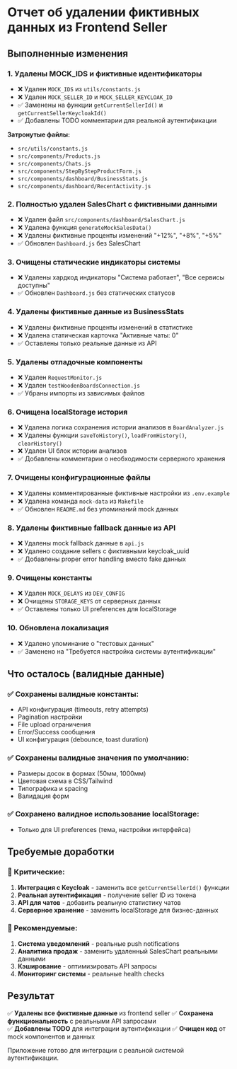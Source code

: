 # Отчет об удалении фиктивных данных из Frontend Seller

## Выполненные изменения

### 1. Удалены MOCK_IDS и фиктивные идентификаторы
- ❌ Удален `MOCK_IDS` из `utils/constants.js`
- ❌ Удален `MOCK_SELLER_ID` и `MOCK_SELLER_KEYCLOAK_ID`
- ✅ Заменены на функции `getCurrentSellerId()` и `getCurrentSellerKeycloakId()`
- ✅ Добавлены TODO комментарии для реальной аутентификации

**Затронутые файлы:**
- `src/utils/constants.js`
- `src/components/Products.js`
- `src/components/Chats.js`
- `src/components/StepByStepProductForm.js`
- `src/components/dashboard/BusinessStats.js`
- `src/components/dashboard/RecentActivity.js`

### 2. Полностью удален SalesChart с фиктивными данными
- ❌ Удален файл `src/components/dashboard/SalesChart.js`
- ❌ Удалена функция `generateMockSalesData()`
- ❌ Удалены фиктивные проценты изменений "+12%", "+8%", "+5%"
- ✅ Обновлен `Dashboard.js` без SalesChart

### 3. Очищены статические индикаторы системы
- ❌ Удалены хардкод индикаторы "Система работает", "Все сервисы доступны"
- ✅ Обновлен `Dashboard.js` без статических статусов

### 4. Удалены фиктивные данные из BusinessStats
- ❌ Удалены фиктивные проценты изменений в статистике
- ❌ Удалена статическая карточка "Активные чаты: 0"
- ✅ Оставлены только реальные данные из API

### 5. Удалены отладочные компоненты
- ❌ Удален `RequestMonitor.js`
- ❌ Удален `testWoodenBoardsConnection.js`
- ✅ Убраны импорты из зависимых файлов

### 6. Очищена localStorage история
- ❌ Удалена логика сохранения истории анализов в `BoardAnalyzer.js`
- ❌ Удалены функции `saveToHistory()`, `loadFromHistory()`, `clearHistory()`
- ❌ Удален UI блок истории анализов
- ✅ Добавлены комментарии о необходимости серверного хранения

### 7. Очищены конфигурационные файлы
- ❌ Удалены комментированные фиктивные настройки из `.env.example`
- ❌ Удалена команда `mock-data` из `Makefile`
- ✅ Обновлен `README.md` без упоминаний mock данных

### 8. Удалены фиктивные fallback данные из API
- ❌ Удалены mock fallback данные в `api.js`
- ❌ Удалено создание sellers с фиктивными keycloak_uuid
- ✅ Добавлены proper error handling вместо fake данных

### 9. Очищены константы
- ❌ Удален `MOCK_DELAYS` из `DEV_CONFIG`
- ❌ Очищены `STORAGE_KEYS` от серверных данных
- ✅ Оставлены только UI preferences для localStorage

### 10. Обновлена локализация
- ❌ Удалено упоминание о "тестовых данных"
- ✅ Заменено на "Требуется настройка системы аутентификации"

## Что осталось (валидные данные)

### ✅ Сохранены валидные константы:
- API конфигурация (timeouts, retry attempts)
- Pagination настройки
- File upload ограничения
- Error/Success сообщения
- UI конфигурация (debounce, toast duration)

### ✅ Сохранены валидные значения по умолчанию:
- Размеры досок в формах (50мм, 1000мм)
- Цветовая схема в CSS/Tailwind
- Типографика и spacing
- Валидация форм

### ✅ Сохранено валидное использование localStorage:
- Только для UI preferences (тема, настройки интерфейса)

## Требуемые доработки

### 🔧 Критические:
1. **Интеграция с Keycloak** - заменить все `getCurrentSellerId()` функции
2. **Реальная аутентификация** - получение seller ID из токена
3. **API для чатов** - добавить реальную статистику чатов
4. **Серверное хранение** - заменить localStorage для бизнес-данных

### 🔧 Рекомендуемые:
1. **Система уведомлений** - реальные push notifications
2. **Аналитика продаж** - заменить удаленный SalesChart реальными данными
3. **Кэширование** - оптимизировать API запросы
4. **Мониторинг системы** - реальные health checks

## Результат

✅ **Удалены все фиктивные данные** из frontend seller
✅ **Сохранена функциональность** с реальными API запросами  
✅ **Добавлены TODO** для интеграции аутентификации
✅ **Очищен код** от mock компонентов и данных

Приложение готово для интеграции с реальной системой аутентификации.
